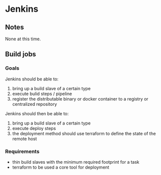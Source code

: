 # Jenkins

## Notes

None at this time.

## Build jobs

### Goals

Jenkins should be able to:

1. bring up a build slave of a certain type
1. execute bulid steps / pipeline
1. register the distributable binary or docker container to a registry or centralized repository

Jenkins should then be able to:

1. bring up a build slave of a certain type
1. execute deploy steps
1. the deployment method should use terraform to define the state of the remote host

### Requirements

- thin build slaves with the minimum required footprint for a task
- terraform to be used a core tool for deployment
